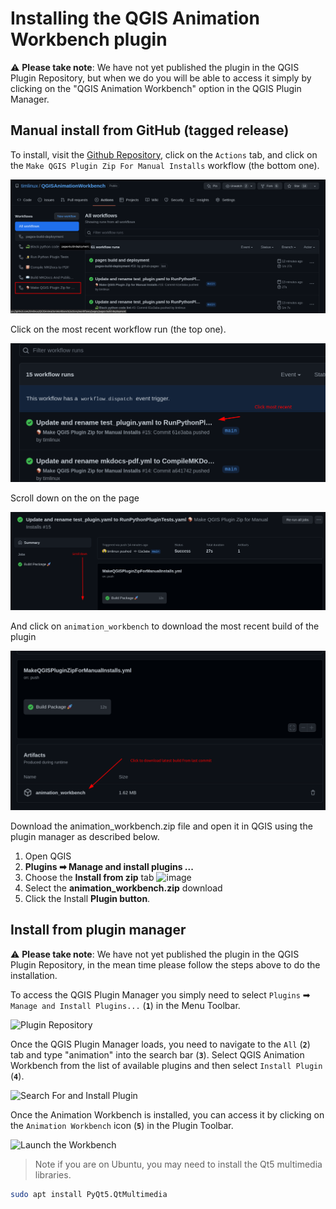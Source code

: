# Installing the QGIS Animation Workbench plugin

⚠️ **Please take note**: We have not yet published the plugin in the QGIS Plugin Repository, but when we do you will be able to access it simply by clicking on the "QGIS Animation Workbench" option in the QGIS Plugin Manager.

## Manual install from GitHub (tagged release)

To install, visit the [Github Repository](https://github.com/timlinux/QGISAnimationWorkbench), click on the `Actions` tab, and click on the
`Make QGIS Plugin Zip For Manual Installs` workflow (the bottom one).

![Install 0000](img/install_0000.png)

Click on the most recent workflow run (the top one).

![Install 0001](img/install_0001.png)

Scroll down on the on the page

![Install 0002](img/install_0002.png)

And click on `animation_workbench` to download the most recent build of the plugin

![Install 0003](img/install_0003.png)

Download the animation_workbench.zip file and open it in QGIS using the plugin manager as described below.

1. Open QGIS
2. **Plugins ➡ Manage and install plugins ...**
3. Choose the **Install from zip** tab
![image](https://user-images.githubusercontent.com/178003/173777449-a1ddd01e-421a-4dcc-ab98-bb32144de618.png)
4. Select the **animation_workbench.zip** download
5. Click the Install **Plugin button**.

## Install from plugin manager

⚠️ **Please take note**: We have not yet published the plugin in the QGIS Plugin Repository, in the mean time please follow the steps above to do the installation.

To access the QGIS Plugin Manager you simply need to select
`Plugins` ➡ `Manage and Install Plugins...` (**`1`**) in the Menu Toolbar.

![Plugin Repository](img/001_PluginManager_1.png)

Once the QGIS Plugin Manager loads, you need to navigate to the `All` (**`2`**) tab and
type "animation" into the search bar (**`3`**). Select QGIS Animation Workbench from the list
of available plugins and then select `Install Plugin` (**`4`**).

![Search For and Install Plugin](img/002_SearchForPlugin_1.png)

Once the Animation Workbench is installed, you can access it by clicking on the
`Animation Workbench` icon (**`5`**) in the Plugin Toolbar.

![Launch the Workbench](img/003_AWLaunch_1.png)

> Note if you are on Ubuntu, you may need to install the Qt5 multimedia libraries.

```bash
sudo apt install PyQt5.QtMultimedia
```
